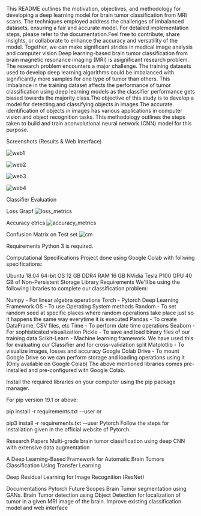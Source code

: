 This README outlines the motivation, objectives, and methodology for developing a deep learning model for brain tumor classification from MRI scans. The techniques employed address the challenges of imbalanced datasets, ensuring a fair and accurate model. For detailed implementation steps, please refer to the documentation.Feel free to contribute, share insights, or collaborate to enhance the accuracy and versatility of the model. Together, we can make significant strides in medical image analysis and computer vision.Deep learning-based brain tumor classification from brain magnetic resonance imaging (MRI) is asignificant research problem. The research problem encounters a major challenge. The training datasets used to develop deep learning algorithms could be imbalanced with significantly more samples for one type of tumor than others. This imbalance in the training dataset affects the performance of tumor classification using deep learning models as the classifier performance gets biased towards the majority class.The objective of this study is to develop a model for detecting and classifying objects in images.The accurate identification of objects in images has various applications in computer vision and object recognition tasks. This methodology outlines the steps taken to build and train aconvolutional neural network (CNN) model for this purpose.

Screenshots (Results & Web Interface)

![web1](https://github.com/jayd-bit/multi-class-brain-tumor-classification_CNN/assets/132098211/5f560076-b272-4f80-9768-032895bf1674)

![web2](https://github.com/jayd-bit/multi-class-brain-tumor-classification_CNN/assets/132098211/779f6476-ef39-4a1d-8aff-5a1bcd7981a4)

![web3](https://github.com/jayd-bit/multi-class-brain-tumor-classification_CNN/assets/132098211/79f4eccd-be36-4b76-ae07-8335b89609c6)

![web4](https://github.com/jayd-bit/multi-class-brain-tumor-classification_CNN/assets/132098211/38236121-956c-4116-854b-fb71f9b5068a)

Classifier Evaluation

Loss Grapf
![loss_metrics](https://github.com/jayd-bit/multi-class-brain-tumor-classification_CNN/assets/132098211/cf453ded-0a60-43a9-839d-d3558e569e49)

Accuracy etrics
![accuracy_metrics](https://github.com/jayd-bit/multi-class-brain-tumor-classification_CNN/assets/132098211/c4221dc7-8421-4c48-8247-bb00860935eb)

Confusion Matrix on Test set
![cm](https://github.com/jayd-bit/multi-class-brain-tumor-classification_CNN/assets/132098211/0f47985b-745a-4945-9818-dbc25beeeb3b)

Requirements
Python 3 is required.

Computational Specifications
Project done using Google Colab with follwing specifications:

Ubuntu 18.04 64-bit OS
12 GB DDR4 RAM
16 GB NVidia Tesla P100 GPU
40 GB of Non-Persistent Storage
Library Requirements
We'll be using the following libraries to complete our classification problem:

Numpy - For linear algebra operations
Torch - Pytorch Deep Learning Framework
OS - To use Operating System methods
Random - To set random seed at specific places where random operations take place just so it happens the same way everytime it is executed
Pandas - To create DataFrame, CSV files, etc
Time - To perform date time operations
Seaborn - For sophisticated visualization
Pickle - To save and load binary files of our training data
Scikit-Learn - Machine learning framework. We have used this for evaluating our Classifier and for cross-validation split
Matplotlib - To visualize images, losses and accuracy
Google Colab Drive - To mount Google Drive so we can perform storage and loading operations using it (Only available on Google Colab)
The above mentioned libraries comes pre-installed and pre-configured with Google Colab.

Install the required libraries on your computer using the pip package manager.

For pip version 19.1 or above:

pip install -r requirements.txt --user
or

pip3 install -r requirements.txt --user
Pytorch
Follow the steps for installation given in the official website of Pytorch.

Research Papers
Multi-grade brain tumor classification using deep CNN with extensive data augmentation

A Deep Learning-Based Framework for Automatic Brain Tumors Classification Using Transfer Learning

Deep Residual Learning for Image Recognition (ResNet)

Documentations
Pytorch
Future Scopes
Brain Tumor segmentation using GANs.
Brain Tumor detection using Object Detection for localization of tumor in a given MRI image of the brain.
Improve existing classification model and web interface
